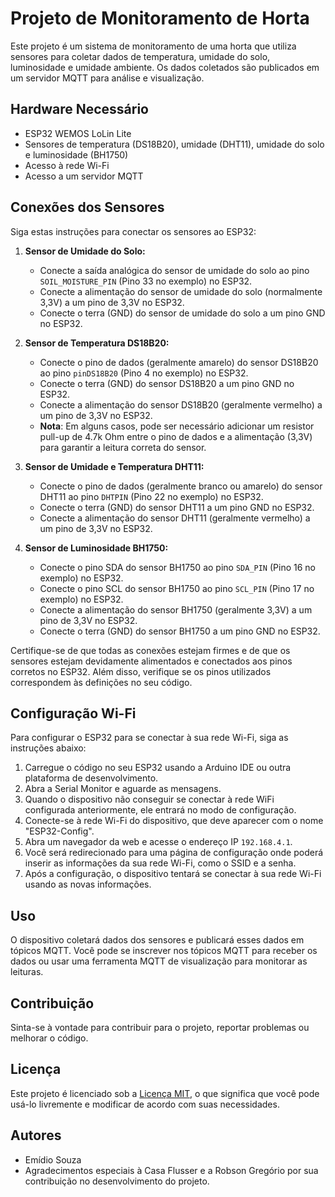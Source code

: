 # Projeto de Monitoramento de Horta

Este projeto é um sistema de monitoramento de uma horta que utiliza sensores para coletar dados de temperatura, umidade do solo, luminosidade e umidade ambiente. Os dados coletados são publicados em um servidor MQTT para análise e visualização.

## Hardware Necessário

- ESP32 WEMOS LoLin Lite
- Sensores de temperatura (DS18B20), umidade (DHT11), umidade do solo e luminosidade (BH1750)
- Acesso à rede Wi-Fi
- Acesso a um servidor MQTT

## Conexões dos Sensores

Siga estas instruções para conectar os sensores ao ESP32:

1. **Sensor de Umidade do Solo:**

   - Conecte a saída analógica do sensor de umidade do solo ao pino `SOIL_MOISTURE_PIN` (Pino 33 no exemplo) no ESP32.
   - Conecte a alimentação do sensor de umidade do solo (normalmente 3,3V) a um pino de 3,3V no ESP32.
   - Conecte o terra (GND) do sensor de umidade do solo a um pino GND no ESP32.

2. **Sensor de Temperatura DS18B20:**

   - Conecte o pino de dados (geralmente amarelo) do sensor DS18B20 ao pino `pinDS18B20` (Pino 4 no exemplo) no ESP32.
   - Conecte o terra (GND) do sensor DS18B20 a um pino GND no ESP32.
   - Conecte a alimentação do sensor DS18B20 (geralmente vermelho) a um pino de 3,3V no ESP32.
   - **Nota**: Em alguns casos, pode ser necessário adicionar um resistor pull-up de 4.7k Ohm entre o pino de dados e a alimentação (3,3V) para garantir a leitura correta do sensor.

3. **Sensor de Umidade e Temperatura DHT11:**

   - Conecte o pino de dados (geralmente branco ou amarelo) do sensor DHT11 ao pino `DHTPIN` (Pino 22 no exemplo) no ESP32.
   - Conecte o terra (GND) do sensor DHT11 a um pino GND no ESP32.
   - Conecte a alimentação do sensor DHT11 (geralmente vermelho) a um pino de 3,3V no ESP32.

4. **Sensor de Luminosidade BH1750:**

   - Conecte o pino SDA do sensor BH1750 ao pino `SDA_PIN` (Pino 16 no exemplo) no ESP32.
   - Conecte o pino SCL do sensor BH1750 ao pino `SCL_PIN` (Pino 17 no exemplo) no ESP32.
   - Conecte a alimentação do sensor BH1750 (geralmente 3,3V) a um pino de 3,3V no ESP32.
   - Conecte o terra (GND) do sensor BH1750 a um pino GND no ESP32.

Certifique-se de que todas as conexões estejam firmes e de que os sensores estejam devidamente alimentados e conectados aos pinos corretos no ESP32. Além disso, verifique se os pinos utilizados correspondem às definições no seu código.

## Configuração Wi-Fi

Para configurar o ESP32 para se conectar à sua rede Wi-Fi, siga as instruções abaixo:

1. Carregue o código no seu ESP32 usando a Arduino IDE ou outra plataforma de desenvolvimento.
2. Abra a Serial Monitor e aguarde as mensagens.
3. Quando o dispositivo não conseguir se conectar à rede WiFi configurada anteriormente, ele entrará no modo de configuração.
4. Conecte-se à rede Wi-Fi do dispositivo, que deve aparecer com o nome "ESP32-Config".
5. Abra um navegador da web e acesse o endereço IP `192.168.4.1`.
6. Você será redirecionado para uma página de configuração onde poderá inserir as informações da sua rede Wi-Fi, como o SSID e a senha.
7. Após a configuração, o dispositivo tentará se conectar à sua rede Wi-Fi usando as novas informações.

## Uso

O dispositivo coletará dados dos sensores e publicará esses dados em tópicos MQTT. Você pode se inscrever nos tópicos MQTT para receber os dados ou usar uma ferramenta MQTT de visualização para monitorar as leituras.

## Contribuição

Sinta-se à vontade para contribuir para o projeto, reportar problemas ou melhorar o código.

## Licença

Este projeto é licenciado sob a [Licença MIT](LICENSE), o que significa que você pode usá-lo livremente e modificar de acordo com suas necessidades.

## Autores

- Emídio Souza
- Agradecimentos especiais à Casa Flusser e a Robson Gregório por sua contribuição no desenvolvimento do projeto.


